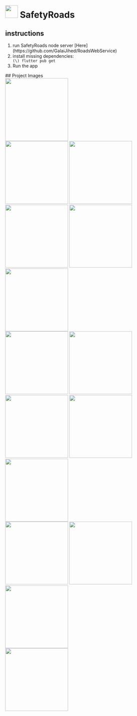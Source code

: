 
# <img src="https://user-images.githubusercontent.com/47055686/100393516-32982400-303a-11eb-97ed-b39b6a39034d.png" width=40 heigth=40 /> SafetyRoads 

## instructions

<ol>
<li> run SafetyRoads node server  [Here](https://github.com/GalaiJihed/RoadsWebService)</li>
<li>install missing dependencies:</li>
 <code>(\) flutter pub get</code>
<li>Run the app</li>
</ol>
## Project Images
<div class="row">
<img src="https://user-images.githubusercontent.com/47055686/100389912-0f1bac00-302f-11eb-8130-24cf7bbcce4c.jpg" width=200 heigth=600 />
</div>
<div class="row">
<img src="https://user-images.githubusercontent.com/47055686/100389940-265a9980-302f-11eb-9755-cbd50450be57.jpg" width=200 heigth=600 />
<img src="https://user-images.githubusercontent.com/47055686/100389965-35414c00-302f-11eb-98a3-9836a9f60343.jpg" width=200 heigth=600 />
</div>
<div class="row">

<img src="https://user-images.githubusercontent.com/47055686/100389950-2ce91100-302f-11eb-8c28-c185fe27fa49.jpg" width=200 heigth=600 />
<img src="https://user-images.githubusercontent.com/47055686/100389956-2f4b6b00-302f-11eb-8d72-61cad754eb8f.jpg" width=200 heigth=600 />
<img src="https://user-images.githubusercontent.com/47055686/100389981-3ecab400-302f-11eb-9bdd-40c87e73cc06.jpg" width=200 heigth=600 />
 </div>
 <div class="row">
     <img src="https://user-images.githubusercontent.com/47055686/100390686-91a56b00-3031-11eb-8d80-ea6d5523b192.jpg" width=200 heigth=600 />
<img src="https://user-images.githubusercontent.com/47055686/100390936-43449c00-3032-11eb-9f3c-debbd0dc7ab7.jpg" width=200 heigth=600 />
</div>
<div class="row">
  <img src="https://user-images.githubusercontent.com/47055686/100390843-04aee180-3032-11eb-95a7-1eafbc9676aa.jpg" width=200 heigth=600 />
<img src="https://user-images.githubusercontent.com/47055686/100391048-928acc80-3032-11eb-92a5-ce0870d5ec41.jpg" width=200 heigth=600 />
</div>
<div class="row">
  <img src="https://user-images.githubusercontent.com/47055686/100391107-c36b0180-3032-11eb-97e0-6c9f3382d115.jpg" width=200 heigth=600 />
</div>

<div class="row">
  
<img src="https://user-images.githubusercontent.com/47055686/100390030-63269080-302f-11eb-8a04-265bed60b580.jpg" width=200 heigth=600 />
<img src="https://user-images.githubusercontent.com/47055686/100390032-64f05400-302f-11eb-9e20-d25bd26159a9.jpg" width=200 heigth=600 />
<img src="https://user-images.githubusercontent.com/47055686/100390044-6ae63500-302f-11eb-9d9a-c0c77a7dff52.jpg" width=200 heigth=600 />
</div>
<div class="row">
  
<img src="https://user-images.githubusercontent.com/47055686/100390063-73d70680-302f-11eb-9171-2cb4524c8ea5.jpg" width=200 heigth=600 />
</div>



